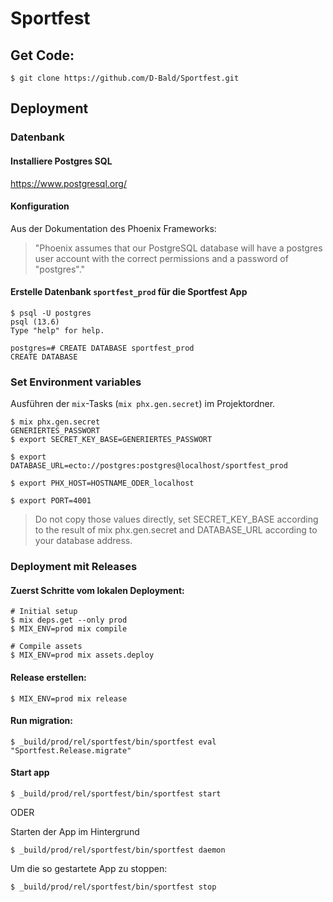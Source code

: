 # Sportfest
## Get Code:
```console
$ git clone https://github.com/D-Bald/Sportfest.git
```
## Deployment
### Datenbank
#### Installiere Postgres SQL
https://www.postgresql.org/
#### Konfiguration
Aus der Dokumentation des Phoenix Frameworks:
> "Phoenix assumes that our PostgreSQL database will have a postgres user account with the correct permissions and a password of "postgres"."

#### Erstelle Datenbank `sportfest_prod` für die Sportfest App
```console
$ psql -U postgres
psql (13.6)
Type "help" for help.

postgres=# CREATE DATABASE sportfest_prod
CREATE DATABASE
```

### Set Environment variables
Ausführen der `mix`-Tasks (`mix phx.gen.secret`) im Projektordner.
```console
$ mix phx.gen.secret
GENERIERTES_PASSWORT
$ export SECRET_KEY_BASE=GENERIERTES_PASSWORT

$ export DATABASE_URL=ecto://postgres:postgres@localhost/sportfest_prod

$ export PHX_HOST=HOSTNAME_ODER_localhost

$ export PORT=4001
```
> Do not copy those values directly, set SECRET_KEY_BASE according to the result of mix phx.gen.secret and DATABASE_URL according to your database address.


### Deployment mit Releases
#### Zuerst Schritte vom lokalen Deployment:
```console
# Initial setup
$ mix deps.get --only prod
$ MIX_ENV=prod mix compile

# Compile assets
$ MIX_ENV=prod mix assets.deploy
```

#### Release erstellen:
```console
$ MIX_ENV=prod mix release
```

#### Run migration:
```console
$ _build/prod/rel/sportfest/bin/sportfest eval "Sportfest.Release.migrate"
```

#### Start app
```console
$ _build/prod/rel/sportfest/bin/sportfest start
```

ODER

Starten der App im Hintergrund
```console
$ _build/prod/rel/sportfest/bin/sportfest daemon
```
Um die so gestartete App zu stoppen:
```console
$ _build/prod/rel/sportfest/bin/sportfest stop
```